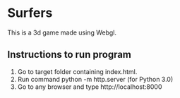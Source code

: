 # Surfers
This is a 3d game made using Webgl.

## Instructions to run program
1. Go to target folder containing index.html.
2. Run command python -m http.server (for Python 3.0)
3. Go to any browser and type http://localhost:8000

